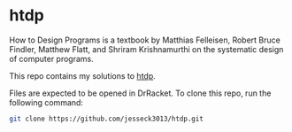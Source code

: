 # htdp

How to Design Programs is a textbook by Matthias Felleisen, Robert Bruce Findler, Matthew Flatt, and Shriram Krishnamurthi on the systematic design of computer programs.

This repo contains my solutions to [htdp](https://htdp.org/).

Files are expected to be opened in DrRacket. To clone this repo, run the
following command:

```sh
git clone https://github.com/jesseck3013/htdp.git
```

